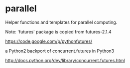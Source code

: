 parallel
========

Helper functions and templates for parallel computing.


Note: 'futures' package is copied from futures-2.1.4

https://code.google.com/p/pythonfutures/

a Python2 backport of concurrent.futures in Python3

http://docs.python.org/dev/library/concurrent.futures.html

